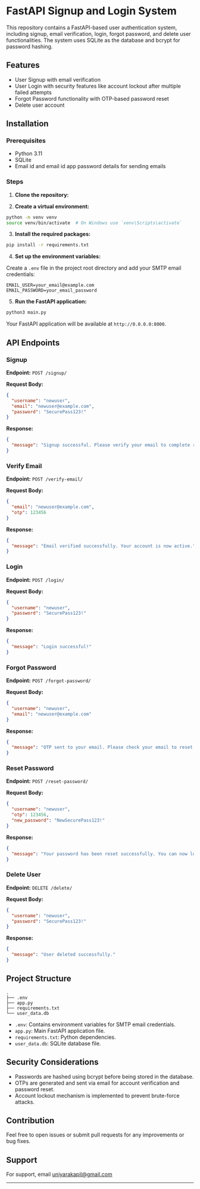 
# FastAPI Signup and Login System

This repository contains a FastAPI-based user authentication system, including signup, email verification, login, forgot password, and delete user functionalities. The system uses SQLite as the database and bcrypt for password hashing.

## Features

- User Signup with email verification
- User Login with security features like account lockout after multiple failed attempts
- Forgot Password functionality with OTP-based password reset
- Delete user account

## Installation

### Prerequisites

- Python 3.11
- SQLite
- Email id and email id app password details for sending emails

### Steps

1. **Clone the repository:**


2. **Create a virtual environment:**

```bash
python -m venv venv
source venv/bin/activate  # On Windows use `venv\Scripts\activate`
```

3. **Install the required packages:**

```bash
pip install -r requirements.txt
```

4. **Set up the environment variables:**

Create a `.env` file in the project root directory and add your SMTP email credentials:

```plaintext
EMAIL_USER=your_email@example.com
EMAIL_PASSWORD=your_email_password
```



5. **Run the FastAPI application:**

```bash
python3 main.py
```

Your FastAPI application will be available at `http://0.0.0.0:8000`.

## API Endpoints

### Signup

**Endpoint:** `POST /signup/`

**Request Body:**

```json
{
  "username": "newuser",
  "email": "newuser@example.com",
  "password": "SecurePass123!"
}
```

**Response:**

```json
{
  "message": "Signup successful. Please verify your email to complete registration."
}
```

### Verify Email

**Endpoint:** `POST /verify-email/`

**Request Body:**

```json
{
  "email": "newuser@example.com",
  "otp": 123456
}
```

**Response:**

```json
{
  "message": "Email verified successfully. Your account is now active."
}
```

### Login

**Endpoint:** `POST /login/`

**Request Body:**

```json
{
  "username": "newuser",
  "password": "SecurePass123!"
}
```

**Response:**

```json
{
  "message": "Login successful!"
}
```

### Forgot Password

**Endpoint:** `POST /forgot-password/`

**Request Body:**

```json
{
  "username": "newuser",
  "email": "newuser@example.com"
}
```

**Response:**

```json
{
  "message": "OTP sent to your email. Please check your email to reset your password."
}
```

### Reset Password

**Endpoint:** `POST /reset-password/`

**Request Body:**

```json
{
  "username": "newuser",
  "otp": 123456,
  "new_password": "NewSecurePass123!"
}
```

**Response:**

```json
{
  "message": "Your password has been reset successfully. You can now log in with your new password."
}
```

### Delete User

**Endpoint:** `DELETE /delete/`

**Request Body:**

```json
{
  "username": "newuser",
  "password": "SecurePass123!"
}
```

**Response:**

```json
{
  "message": "User deleted successfully."
}
```

## Project Structure

```plaintext
.
├── .env
├── app.py
├── requirements.txt
└── user_data.db
```

- `.env`: Contains environment variables for SMTP email credentials.
- `app.py`: Main FastAPI application file.
- `requirements.txt`: Python dependencies.
- `user_data.db`: SQLite database file.

## Security Considerations

- Passwords are hashed using bcrypt before being stored in the database.
- OTPs are generated and sent via email for account verification and password reset.
- Account lockout mechanism is implemented to prevent brute-force attacks.

## Contribution

Feel free to open issues or submit pull requests for any improvements or bug fixes.

## Support

For support, email uniyarakapil@gmail.com


---

